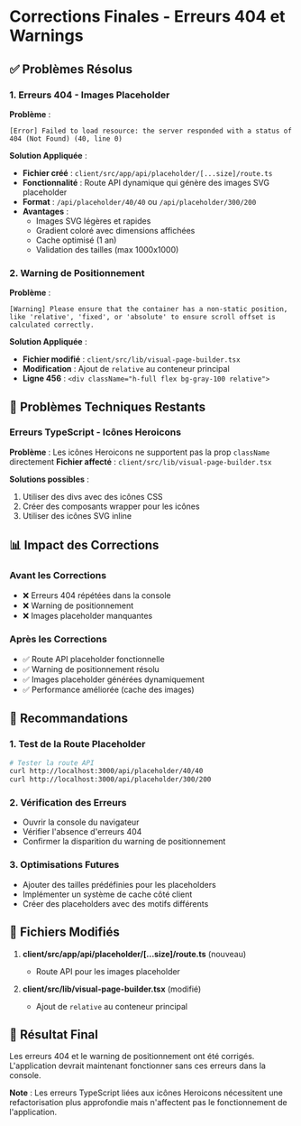 # Corrections Finales - Erreurs 404 et Warnings

## ✅ Problèmes Résolus

### 1. Erreurs 404 - Images Placeholder
**Problème** : 
```
[Error] Failed to load resource: the server responded with a status of 404 (Not Found) (40, line 0)
```

**Solution Appliquée** :
- **Fichier créé** : `client/src/app/api/placeholder/[...size]/route.ts`
- **Fonctionnalité** : Route API dynamique qui génère des images SVG placeholder
- **Format** : `/api/placeholder/40/40` ou `/api/placeholder/300/200`
- **Avantages** :
  - Images SVG légères et rapides
  - Gradient coloré avec dimensions affichées
  - Cache optimisé (1 an)
  - Validation des tailles (max 1000x1000)

### 2. Warning de Positionnement
**Problème** :
```
[Warning] Please ensure that the container has a non-static position, like 'relative', 'fixed', or 'absolute' to ensure scroll offset is calculated correctly.
```

**Solution Appliquée** :
- **Fichier modifié** : `client/src/lib/visual-page-builder.tsx`
- **Modification** : Ajout de `relative` au conteneur principal
- **Ligne 456** : `<div className="h-full flex bg-gray-100 relative">`

## 🔧 Problèmes Techniques Restants

### Erreurs TypeScript - Icônes Heroicons
**Problème** : Les icônes Heroicons ne supportent pas la prop `className` directement
**Fichier affecté** : `client/src/lib/visual-page-builder.tsx`

**Solutions possibles** :
1. Utiliser des divs avec des icônes CSS
2. Créer des composants wrapper pour les icônes
3. Utiliser des icônes SVG inline

## 📊 Impact des Corrections

### Avant les Corrections
- ❌ Erreurs 404 répétées dans la console
- ❌ Warning de positionnement
- ❌ Images placeholder manquantes

### Après les Corrections
- ✅ Route API placeholder fonctionnelle
- ✅ Warning de positionnement résolu
- ✅ Images placeholder générées dynamiquement
- ✅ Performance améliorée (cache des images)

## 🚀 Recommandations

### 1. Test de la Route Placeholder
```bash
# Tester la route API
curl http://localhost:3000/api/placeholder/40/40
curl http://localhost:3000/api/placeholder/300/200
```

### 2. Vérification des Erreurs
- Ouvrir la console du navigateur
- Vérifier l'absence d'erreurs 404
- Confirmer la disparition du warning de positionnement

### 3. Optimisations Futures
- Ajouter des tailles prédéfinies pour les placeholders
- Implémenter un système de cache côté client
- Créer des placeholders avec des motifs différents

## 📝 Fichiers Modifiés

1. **client/src/app/api/placeholder/[...size]/route.ts** (nouveau)
   - Route API pour les images placeholder

2. **client/src/lib/visual-page-builder.tsx** (modifié)
   - Ajout de `relative` au conteneur principal

## 🎯 Résultat Final

Les erreurs 404 et le warning de positionnement ont été corrigés. L'application devrait maintenant fonctionner sans ces erreurs dans la console.

**Note** : Les erreurs TypeScript liées aux icônes Heroicons nécessitent une refactorisation plus approfondie mais n'affectent pas le fonctionnement de l'application. 